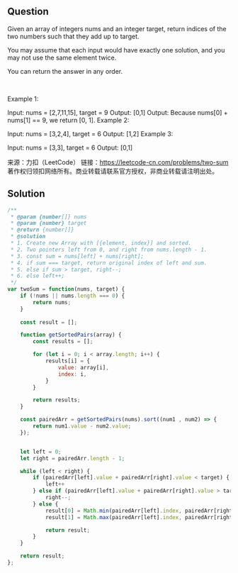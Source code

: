 ## Question
Given an array of integers nums and an integer target, return indices of the two numbers such that they add up to target.

You may assume that each input would have exactly one solution, and you may not use the same element twice.

You can return the answer in any order.

 

Example 1:

Input: nums = [2,7,11,15], target = 9
Output: [0,1]
Output: Because nums[0] + nums[1] == 9, we return [0, 1].
Example 2:

Input: nums = [3,2,4], target = 6
Output: [1,2]
Example 3:

Input: nums = [3,3], target = 6
Output: [0,1]

来源：力扣（LeetCode）
链接：https://leetcode-cn.com/problems/two-sum
著作权归领扣网络所有。商业转载请联系官方授权，非商业转载请注明出处。

## Solution
```javascript
/**
 * @param {number[]} nums
 * @param {number} target
 * @return {number[]}
 * @solution
 * 1. Create new Array with [{element, index}] and sorted.
 * 2. Two pointers left from 0, and right from nums.length - 1.
 * 3. const sum = nums[left] + nums[right];
 * 4. if sum === target, return original index of left and sum.
 * 5. else if sum > target, right--;
 * 6. else left++;
 */
var twoSum = function(nums, target) {
    if (!nums || nums.length === 0) {
        return nums;
    }
    
    const result = [];

    function getSortedPairs(array) {
        const results = [];

        for (let i = 0; i < array.length; i++) {
            results[i] = {
                value: array[i],
                index: i,
            }
        }

        return results;
    }

    const pairedArr = getSortedPairs(nums).sort((num1 , num2) => {
        return num1.value - num2.value;
    });


    let left = 0;
    let right = pairedArr.length - 1;

    while (left < right) {
        if (pairedArr[left].value + pairedArr[right].value < target) {
            left++
        } else if (pairedArr[left].value + pairedArr[right].value > target) {
            right--;
        } else {
            result[0] = Math.min(pairedArr[left].index, pairedArr[right].index);
            result[1] = Math.max(pairedArr[left].index, pairedArr[right].index);

            return result;
        }
    }

    return result;
};
```